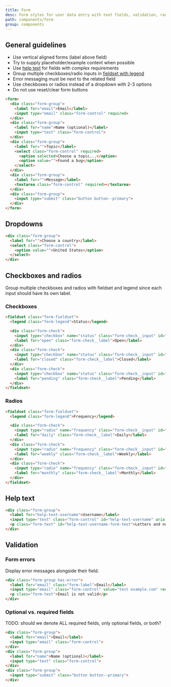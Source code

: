 ```yaml
---
title: Form
desc: Form styles for user data entry with text fields, validation, radio buttons, and more.
path: components/form
group: components
---
```


## General guidelines

- Use vertical aligned forms (label above field)
- Try to supply placeholder/example content when possible
- Use [help text](#help-text) for fields with complex requirements
- Group multiple checkboxes/radio inputs in [fieldset with legend](#checkboxes-and-radios)
- Error messaging must be next to the related field
- Use checkboxes or radios instead of a dropdown with 2-3 options
- Do not use reset/clear form buttons

<!-- - Right align long form submit buttons  -->


```html example
<form>
  <div class="form-group">
    <label for="email">Email</label>
    <input type="email" class="form-control" required>
  </div>
  <div class="form-group">
    <label for="name">Name (optional)</label>
    <input type="text" class="form-control">
  </div>
  <div class="form-group">
    <label for="">Topic</label>
    <select class="form-control" required>
      <option selected>Choose a topic...</option>
      <option value="">Found a bug</option>
    </select>
  </div>
  <div class="form-group">
    <label for="">Message</label>
    <textarea class="form-control" required></textarea>
  </div>
  <div class="form-group">
    <input type="submit" class="button button--primary">
  </div>
</form>
```


## Dropdowns
```html example
<div class="form-group">
  <label for="">Choose a country</label>
  <select class="form-control">
    <option value="">United States</option>
  </select>
</div>
```


## Checkboxes and radios

Group multiple checkboxes and radios with fieldset and legend since each input should have its own label.

### Checkboxes

```html example
<fieldset class="form-fieldset">
  <legend class="form-legend">Status</legend>

  <div class="form-check">
    <input type="checkbox" name="status" class="form-check__input" id="open">
    <label for="open" class="form-check__label">Open</label>
  </div>
  <div class="form-check">
    <input type="checkbox" name="status" class="form-check__input" id="closed">
    <label for="closed" class="form-check__label">Closed</label>
  </div>
  <div class="form-check">
    <input type="checkbox" name="status" class="form-check__input" id="pending">
    <label for="pending" class="form-check__label">Pending</label>
  </div>
</fieldset>
```

### Radios

```html example
<fieldset class="form-fieldset">
  <legend class="form-legend">Frequency</legend>

  <div class="form-check">
    <input type="radio" name="frequency" class="form-check__input" id="daily">
    <label for="daily" class="form-check__label">Daily</label>
  </div>
  <div class="form-check">
    <input type="radio" name="frequency" class="form-check__input" id="weekly">
    <label for="weekly" class="form-check__label">Weekly</label>
  </div>
  <div class="form-check">
    <input type="radio" name="frequency" class="form-check__input" id="monthly">
    <label for="monthly" class="form-check__label">Monthly</label>
  </div>
</fieldset>
```

## Help text

```html example
<div class="form-group">
  <label for="help-text-username">Username</label>
  <input type="text" class="form-control" id="help-text-username" aria-describedby="help-text-username-form-text">
  <p class="form-text" id="help-text-username-form-text">Letters and numbers only</p>
</div>
```

<!-- ## Required fields 
Use `<abbr title="required">*</abbr>` to denote required fields.

```html example
<div class="form-group">
  <label> Email <abbr title="required">*</abbr></label>
  <input type="email" class="form-control">
</div>
``` -->

## Validation

### Form errors

Display error messages alongside their field.

```html example
<div class="form-group has-error">
  <label for="email" class="form-label">Email</label>
  <input type="email" class="form-control" value="test example.com" required>
  <p class="form-text">Email is not valid</p>
</div>
```

### Optional vs. required fields

TODO: should we denote ALL required fields, only optional fields, or both?

```html example
<div class="form-group">
  <label for="email">Email</label>
  <input type="email" class="form-control">
</div>
<div class="form-group">
  <label for="name">Name (optional)</label>
  <input type="text" class="form-control">
</div>
<div class="form-group">
  <input type="submit" class="button button--primary">
</div>
```
